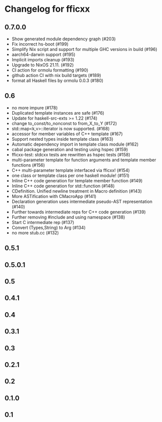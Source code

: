 # Changelog for fficxx

## 0.7.0.0

- Show generated module dependency graph (#203)
- Fix incorrect hs-boot (#199)
- Simplify Nix script and support for multiple GHC versions in build (#196)
- aarch64-darwin support (#195)
- Implicit imports cleanup (#193)
- Upgrade to NixOS 21.11. (#192)
- CI action for ormolu formatting (#190)
- github action CI with nix build targets (#189)
- format all Haskell files by ormolu 0.0.3 (#180)


## 0.6

- no more impure <nixpkgs> (#178)
- Duplicated template instances are safe (#176)
- Update for haskell-src-exts >= 1.22 (#174)
- change to_const/to_nonconst to from_X_to_Y (#172)
- std::map<k,v>::iterator is now supported. (#168)
- accessor for member variables of C++ template (#167)
- Support nested types inside template class (#163)
- Automatic dependency import in template class module (#162)
- cabal package generation and testing using hspec (#159)
- fficxx-test: stdcxx tests are rewritten as hspec tests (#158)
- multi-parameter template for function arguments and template member functions (#156)
- C++ multi-parameter template interfaced via fficxx! (#154)
- one class or template class per one haskell module! (#151)
- Inline C++ code generation for template member function (#149)
- Inline C++ code generation for std::function (#148)
- CDefinition. Unified newline treatment in Macro definition (#143)
- More ASTification with CMacroApp (#141)
- Declaration generation uses intermediate pseudo-AST representation (#140)
- Further towards intermediate reps for C++ code generation (#139)
- Further removing #include and using namespace (#138)
- Start C intermediate rep (#137)
- Convert (Types,String) to Arg (#134)
- no more stub.cc (#132)

## 0.5.1

## 0.5.0.1

## 0.5

## 0.4.1

## 0.4

## 0.3.1

## 0.3

## 0.2.1

## 0.2

## 0.1.0

## 0.1
